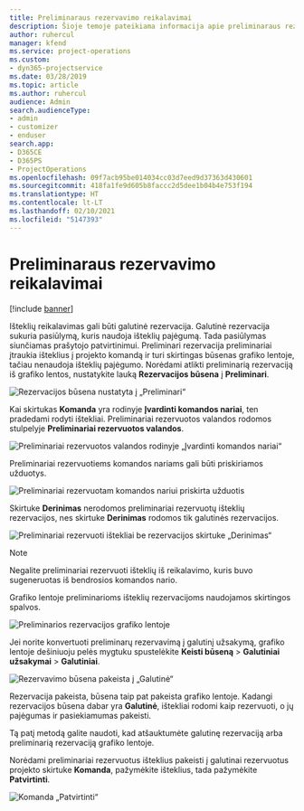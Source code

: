 ```yaml
---
title: Preliminaraus rezervavimo reikalavimai
description: Šioje temoje pateikiama informacija apie preliminaraus rezervavimo reikalavimus.
author: ruhercul
manager: kfend
ms.service: project-operations
ms.custom:
- dyn365-projectservice
ms.date: 03/28/2019
ms.topic: article
ms.author: ruhercul
audience: Admin
search.audienceType:
- admin
- customizer
- enduser
search.app:
- D365CE
- D365PS
- ProjectOperations
ms.openlocfilehash: 09f7acb95be014034cc03d7eed9d37363d430601
ms.sourcegitcommit: 418fa1fe9d605b8faccc2d5dee1b04b4e753f194
ms.translationtype: HT
ms.contentlocale: lt-LT
ms.lasthandoff: 02/10/2021
ms.locfileid: "5147393"
---
```

# <a name="soft-book-requirements"></a>Preliminaraus rezervavimo reikalavimai

[!include [banner](../includes/psa-now-project-operations.md)]

Išteklių reikalavimas gali būti galutinė rezervacija. Galutinė rezervacija sukuria pasiūlymą, kuris naudoja išteklių pajėgumą. Tada pasiūlymas siunčiamas prašytojo patvirtinimui. Preliminari rezervacija preliminariai įtraukia išteklius į projekto komandą ir turi skirtingas būsenas grafiko lentoje, tačiau nenaudoja išteklių pajėgumo. Norėdami atlikti preliminarią rezervaciją iš grafiko lentos, nustatykite lauką **Rezervacijos būsena** į **Preliminari**.

![Rezervacijos būsena nustatyta į „Preliminari“](media/Resource-Management-image77.png)

Kai skirtukas **Komanda** yra rodinyje **Įvardinti komandos nariai**, ten pradedami rodyti ištekliai. Preliminariai rezervuotos valandos rodomos stulpelyje **Preliminariai rezervuotos valandos**.

![Preliminariai rezervuotos valandos rodinyje „Įvardinti komandos nariai“](media/Resource-Management-image78.png)

Preliminariai rezervuotiems komandos nariams gali būti priskiriamos užduotys.

![Preliminariai rezervuotam komandos nariui priskirta užduotis](media/Resource-Management-image79.png)

Skirtuke **Derinimas** nerodomos preliminariai rezervuotų išteklių rezervacijos, nes skirtuke **Derinimas** rodomos tik galutinės rezervacijos.

![Preliminariai rezervuoti ištekliai be rezervacijos skirtuke „Derinimas“](media/Resource-Management-image80.png)

> [!NOTE]
> Negalite preliminariai rezervuoti išteklių iš reikalavimo, kuris buvo sugeneruotas iš bendrosios komandos nario.

Grafiko lentoje preliminarioms išteklių rezervacijoms naudojamos skirtingos spalvos.

![Preliminarios rezervacijos grafiko lentoje](media/Resource-Management-image81.png)

Jei norite konvertuoti preliminarų rezervavimą į galutinį užsakymą, grafiko lentoje dešiniuoju pelės mygtuku spustelėkite **Keisti būseną** \> **Galutiniai užsakymai** \> **Galutiniai**.

![Rezervavimo būsena pakeista į „Galutinė“](media/Resource-Management-image82.png)

Rezervacija pakeista, būsena taip pat pakeista grafiko lentoje. Kadangi rezervacijos būsena dabar yra **Galutinė**, ištekliai rodomi kaip rezervuoti, o jų pajėgumas ir pasiekiamumas pakeisti.

Tą patį metodą galite naudoti, kad atšauktumėte galutinę rezervaciją arba preliminarią rezervaciją grafiko lentoje.

Norėdami preliminariai rezervuotus išteklius pakeisti į galutinai rezervuotus projekto skirtuke **Komanda**, pažymėkite išteklius, tada pažymėkite **Patvirtinti**.

![Komanda „Patvirtinti“](media/Resource-Management-image83.png)
